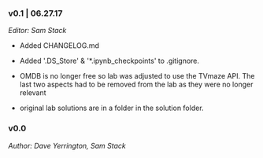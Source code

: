 ### v0.1 | 06.27.17

_Editor: Sam Stack_

- Added CHANGELOG.md 

- Added '.DS_Store' & '*.ipynb_checkpoints' to .gitignore.

- OMDB is no longer free so lab was adjusted to use the TVmaze API.  The last two aspects had to be removed from the lab as they were no longer relevant

- original lab solutions are in a folder in the solution folder.

### v0.0

_Author: Dave Yerrington, Sam Stack_
